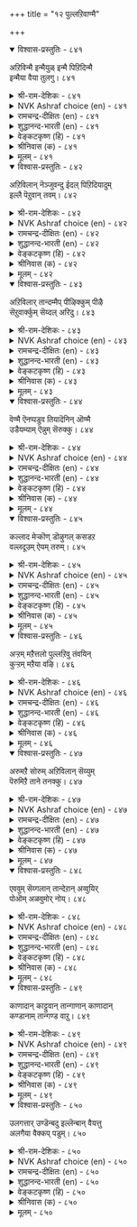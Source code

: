+++
title = "१२ पुल्लऱिवाण्मै"

+++


<details open><summary>विश्वास-प्रस्तुतिः - ८४१</summary>

अऱिविन्मै इन्मैयुळ् इन्मै पिऱिदिन्मै  
इन्मैया वैया तुलगु।       ८४१
</details>

<details><summary>श्री-राम-देशिकः - ८४१</summary>

अधिकारः ८५. अल्पज्ञत्वम्  
विद्यमानेष्वभावेषु ज्ञानाभावो व्यथाकरः ।  
अन्याभावान् वेत्ति लोको णाभावत्वेन् सर्वदा ॥ ८४१॥
</details>

<details><summary>NVK Ashraf choice (en) - ८४१</summary>

०८४१
The lack of lacks is the lack of knowledge.
Other lacks are not deemed such by the world.
(P.S. Sundaram)
</details>

<details><summary>रामचन्द्र-दीक्षितः (en) - ८४१</summary>

841 aṟiviṉmai iṉmaiyuḷ iṉmai piṟitiṉmai  
iṉmaiyā vaiyātu ulaku.

841\. Of all forms of poverty, poverty of intellect is the most serious; other forms of poverty are not regarded serious by the world.  
</details>

<details><summary>शुद्धानन्द-भारती (en) - ८४१</summary>

1\. அறிவின்மை இன்மையுள் இன்மை பிறிதின்மை  
இன்மையா வையாது உலகு.  
Want of wisdom is want of wants  
Want of aught else the world nev'r counts.        841  
</details>

<details><summary>वेङ्कटकृष्ण (हि) - ८४१</summary>

841
सबसे बुरा अभाव है, सद्बुद्धि का अभाव ।  
दुनिया अन्य अभाव को, नहिं मानती अभाव ॥
</details>

<details><summary>श्रीनिवास (क) - ८४१</summary>

841. अरिवुगेडितनवु दारिद्र्यदॊळगे अति क्रूरवादुदु; मत्तितर सिरि मॊदलादवुगळ दारिद्र्यवन्नु लोकवु (अष्टागि) गणनॆगॆ तॆगॆदुकॊळ्ळुवुदिल्ल.

</details>

<details><summary>मूलम् - ८४१</summary>

अऱिविन्मै इन्मैयुळ् इन्मै पिऱिदिन्मै  
इन्मैया वैया तुलगु।       ८४१
</details>

<details open><summary>विश्वास-प्रस्तुतिः - ८४२</summary>

अऱिविलान् नॆञ्जुवन्दु ईदल् पिऱिदियादुम्  
इल्लै पॆऱुवान् तवम्।       ८४२
</details>

<details><summary>श्री-राम-देशिकः - ८४२</summary>

अल्पज्ञ्ः प्रीतिसंयुक्तो धनमर्पयनीति यत् ।  
न तत्रान्यत् कारणं स्याद् गृहीतुः पुण्यमन्तरा ॥ ८४२॥
</details>

<details><summary>NVK Ashraf choice (en) - ८४२</summary>

०८४२
Should a fool gift a thing heartily, it is nothing but
Due to the penance of the recipient. *
(S. Maharajan)
</details>

<details><summary>रामचन्द्र-दीक्षितः (en) - ८४२</summary>

842 aṟivilāṉ neñcuvantu ītal piṟituyātum  
illai peṟuvāṉ tavam.

842\. If a fool makes a gift with pleasure, it is due to the recipient’s luck.  
</details>

<details><summary>शुद्धानन्द-भारती (en) - ८४२</summary>

2\. அறிவிலான் நெஞ்சுவந்து ஈதல் பிறிதுயாதும்  
இல்லை பெறுவான் தவம்.  
When fool bestows with glee a gift  
It comes but by getter's merit.        842  
</details>

<details><summary>वेङ्कटकृष्ण (हि) - ८४२</summary>

842
बुद्धिहीन नर हृदय से, करता है यदि दान ।  
प्रातिग्राही का सुकृत वह, और नहीं कुछ जान ॥
</details>

<details><summary>श्रीनिवास (क) - ८४२</summary>

842. अरिवुगेडियु मनःपूर्वकवागि ऒन्दु वस्तुवन्नु यारिगादरू कॊट्टरॆ, अदु अवन ऒळ्ळॆय गुणवन्नु सारुवुदक्किन्त पडॆयुववन सत्कर्मवन्नु सारुवुदु.

</details>

<details><summary>मूलम् - ८४२</summary>

अऱिविलान् नॆञ्जुवन्दु ईदल् पिऱिदियादुम्  
इल्लै पॆऱुवान् तवम्।       ८४२
</details>

<details open><summary>विश्वास-प्रस्तुतिः - ८४३</summary>

अऱिविलार् तान्दम्मैप् पीऴिक्कुम् पीऴै  
सॆऱुवार्क्कुम् सॆय्दल् अरिदु।       ८४३
</details>

<details><summary>श्री-राम-देशिकः - ८४३</summary>

यावान् खेदः शत्रुवर्गैरुत्पद्येत ततोऽधिकम् ।  
प्राप्नुयुः खेदमल्पज्ञाः स्वीयाज्ञानबलात् स्वयम् ॥ ८४३॥
</details>

<details><summary>NVK Ashraf choice (en) - ८४३</summary>

०८४३
The harm fools do to themselves
Is beyond anything their foes do to them.
(P.S. Sundaram)
</details>

<details><summary>रामचन्द्र-दीक्षितः (en) - ८४३</summary>

843 aṟivilār tāmtammaip pīḻikkum pīḻai  
ceṟuvārkkum ceytal aritu.

843\. The unwise inflict upon themselves more harm than the enemies can think of.  
</details>

<details><summary>शुद्धानन्द-भारती (en) - ८४३</summary>

3\. அறிவிலார் தாம்தம்மைப் பீழிக்கும் பீழை  
செறுவார்க்கும் செய்தல் அரிது.  
The self-torments of fools exceed  
Ev'n tortures of their foes indeed.        843  
</details>

<details><summary>वेङ्कटकृष्ण (हि) - ८४३</summary>

843
जितनी पीड़ा मूढ़ नर, निज को देता आप ।  
रिपु को भी संभव नहीं, देना उतना ताप ॥
</details>

<details><summary>श्रीनिवास (क) - ८४३</summary>

843. अरिवुगेडिगळुतमगॆ तावे तन्दॊड्डिकॊळ्ळुव सङ्कट परिस्थितियन्नु अवर शत्रुगळू उण्टुमाडुवुदु असाध्य.

</details>

<details><summary>मूलम् - ८४३</summary>

अऱिविलार् तान्दम्मैप् पीऴिक्कुम् पीऴै  
सॆऱुवार्क्कुम् सॆय्दल् अरिदु।       ८४३
</details>

<details open><summary>विश्वास-प्रस्तुतिः - ८४४</summary>

वॆण्मै ऎनप्पडुव तियादॆनिन् ऒण्मै  
उडैयम्याम् ऎन्नुम् सॆरुक्कु।       ८४४
</details>

<details><summary>श्री-राम-देशिकः - ८४४</summary>

''ज्ञानवानहमस्मि''इति यो वाज्ञानकृतो मदः ।  
स एवाल्पज्ञशब्देन प्रकृते संप्रकीर्त्यते ॥ ८४४॥
</details>

<details><summary>NVK Ashraf choice (en) - ८४४</summary>

०८४४
What is stupidity? It is that vanity
Which dares to declare, "I am wise."
(Satguru Subramuniyaswami)
</details>

<details><summary>रामचन्द्र-दीक्षितः (en) - ८४४</summary>

844 veṇmai eṉappaṭuvatu yāteṉiṉ oṇmai  
uṭaiyamyām eṉṉum cerukku.

844\. Where does conceit dwell but in the immature mind?  
</details>

<details><summary>शुद्धानन्द-भारती (en) - ८४४</summary>

4\. வெண்மை எனப்படுவது யாதெனின் ஒண்மை  
உடையம்யாம் என்னுஞ் செருக்கு.  
Stupidity is vanity  
That cries "We have sagacity"        844  
</details>

<details><summary>वेङ्कटकृष्ण (हि) - ८४४</summary>

844
हीन-बुद्धि किसको कहें, यदि पूछोगे बात ।  
स्वयं मान ‘हम हैं सुधी’, भ्रम में पड़ना ज्ञात ॥
</details>

<details><summary>श्रीनिवास (क) - ८४४</summary>

844. अरिवुगेडितन यावुदॆन्दरॆ, नानु "ज्ञानि" ऎन्दु हेळिकॊळ्ळुव अहङ्कारवे.

</details>

<details><summary>मूलम् - ८४४</summary>

वॆण्मै ऎनप्पडुव तियादॆनिन् ऒण्मै  
उडैयम्याम् ऎन्नुम् सॆरुक्कु।       ८४४
</details>

<details open><summary>विश्वास-प्रस्तुतिः - ८४५</summary>

कल्लाद मेऱ्कॊण् डॊऴुगल् कसडऱ  
वल्लदूउम् ऐयम् तरुम्।       ८४५
</details>

<details><summary>श्री-राम-देशिकः - ८४५</summary>

अल्पज्ञो यदि तु ब्रूयादनधीतमधीतवत् ।  
तदा क्षुण्णमधीतेऽपि विषये संशयो भवेत् ॥ ८४५॥
</details>

<details><summary>NVK Ashraf choice (en) - ८४५</summary>

०८४५
Pretence to learning not learnt,
Calls in question the learning learnt.
(P.S. Sundaram)
</details>

<details><summary>रामचन्द्र-दीक्षितः (en) - ८४५</summary>

845 kallāta mēṟkoṇṭu oḻukal kacaṭaṟa  
vallatūum aiyam tarum.

845\. Pretension to knowledge beyond one’s province makes men suspect the proficiency in one’s own province.  
</details>

<details><summary>शुद्धानन्द-भारती (en) - ८४५</summary>

5\. கல்லாத மேற்கொண்டு ஒழுகல் கசடற  
வல்லதூஉம் ஐயம் தரும்.  
Feigning knowledge that one has not  
Leads to doubt ev'n that he has got.        845  
</details>

<details><summary>वेङ्कटकृष्ण (हि) - ८४५</summary>

845
अपठित में ज्यों पठित का, व्यंजित करना भाव ।  
सुपठित में भी दोष बिन, जनमे संशय-भाध ॥
</details>

<details><summary>श्रीनिवास (क) - ८४५</summary>

845. मूर्खरु तावु ओददिरुवुदन्नु ग्रन्थगळन्नु ओदिरुवन्तॆ नटसुवुदरिन्द अवरु ओदिरुव विषयगळल्लि कूड इतररिगॆ संशय बरलु कारणवागुत्तदॆ.

</details>

<details><summary>मूलम् - ८४५</summary>

कल्लाद मेऱ्कॊण् डॊऴुगल् कसडऱ  
वल्लदूउम् ऐयम् तरुम्।       ८४५
</details>

<details open><summary>विश्वास-प्रस्तुतिः - ८४६</summary>

अऱ्ऱम् मऱैत्तलो पुल्लऱिवु तंवयिन्  
कुऱ्ऱम् मऱैया वऴि।       ८४६
</details>

<details><summary>श्री-राम-देशिकः - ८४६</summary>

स्वदोषवरणे यत्नहीनः स्वल्पमतिर्नरः ।  
मुख्यं गोप्यं स्थलं त्यक्त्वा यथान्याच्छादको भवेत् ॥ ८४६॥
</details>

<details><summary>NVK Ashraf choice (en) - ८४६</summary>

०८४६
Can a fool be said to be clothed
When his faults lie exposed?
(P.S. Sundaram)
</details>

<details><summary>रामचन्द्र-दीक्षितः (en) - ८४६</summary>

846 aṟṟam maṟaittalō pullaṟivu tamvayiṉ  
kuṟṟam maṟaiyā vaḻi.

846\. What availeth one’s garment if one’s defects lie naked to the world?  
</details>

<details><summary>शुद्धानन्द-भारती (en) - ८४६</summary>

6\. அற்றம் மறைத்தலோ புல்லறிவு தம்வயின்  
குற்றம் மறையா வழி.  
Fools their nakedness conceal  
And yet their glaring faults reveal.        846  
</details>

<details><summary>वेङ्कटकृष्ण (हि) - ८४६</summary>

846
मिटा न कर निज दोष को, गोपन कर अज्ञान ।  
ढकना पट से गुहय को, अल्प बुद्धि की बान ॥
</details>

<details><summary>श्रीनिवास (क) - ८४६</summary>

846. तम्म दोषगळन्नु तिळिदु अवुगळन्नु मरॆसलु यत्निसदिद्दरॆ तम्म मानवन्नु बट्टॆगळिन्द मरॆमाचुवुदु अरिवुगेडितनवागुत्तदॆ.

</details>

<details><summary>मूलम् - ८४६</summary>

अऱ्ऱम् मऱैत्तलो पुल्लऱिवु तंवयिन्  
कुऱ्ऱम् मऱैया वऴि।       ८४६
</details>

<details open><summary>विश्वास-प्रस्तुतिः - ८४७</summary>

अरुमऱै सोरुम् अऱिविलान् सॆय्युम्  
पॆरुमिऱै ताने तनक्कु।       ८४७
</details>

<details><summary>श्री-राम-देशिकः - ८४७</summary>

परोक्तगोपनीयार्थान् प्रमादादीरयन् बहिः ।  
अल्पज्ञः स्वस्य नानर्थान् स्वयमेव समानयेत् ॥ ८४७॥
</details>

<details><summary>NVK Ashraf choice (en) - ८४७</summary>

०८४७
A fool who can't hold on to rare secrets
Does great harm to himself.
(N.V.K. Ashraf), (P.S. Sundaram)
</details>

<details><summary>रामचन्द्र-दीक्षितः (en) - ८४७</summary>

847 arumaṟai cōrum aṟivilāṉ ceyyum  
perumiṟai tāṉē taṉakku.

847\. A learned fool doth harm to himself.  
</details>

<details><summary>शुद्धानन्द-भारती (en) - ८४७</summary>

7\. அருமறை சோரும் அறிவிலான் செய்யும்  
பெருமிறை தானே தனக்கு.  
The fool that slights sacred counsels  
Upon himself great harm entails.        847  
</details>

<details><summary>वेङ्कटकृष्ण (हि) - ८४७</summary>

847
प्रकट करे मतिहीन जो, अति सहस्य की बात ।  
अपने पर खुद ही बड़ा, कर लेगा आघात ॥
</details>

<details><summary>श्रीनिवास (क) - ८४७</summary>

847. बहु मुख्यवाद उपदेशवन्नु विषयवन्नु कापाडिकॊळ्ळलारदॆ निर्लक्ष्य माडुव अरिविल्लदवनु, ताने तनगॆ दॊड्ड कुत्तन्नु तन्दुकॊळ्ळुत्तानॆ.

</details>

<details><summary>मूलम् - ८४७</summary>

अरुमऱै सोरुम् अऱिविलान् सॆय्युम्  
पॆरुमिऱै ताने तनक्कु।       ८४७
</details>

<details open><summary>विश्वास-प्रस्तुतिः - ८४८</summary>

एववुम् सॆय्गलान् तान्देऱान् अव्वुयिर्  
पोऒम् अळवुमोर् नोय्।       ८४८
</details>

<details><summary>श्री-राम-देशिकः - ८४८</summary>

सत्कार्यं यः परैरुक्तं न कुर्याद्वेत्ति न स्वयम् ।  
तस्याल्पबुद्धेः प्राणाः स्युः आन्तमामयरूपिणः ॥ ८४८॥
</details>

<details><summary>NVK Ashraf choice (en) - ८४८</summary>

०८४८
Heeds no advice; knows nothing wise;
His life is an illness till he dies.
(Kasthuri Sreenivasan)
</details>

<details><summary>रामचन्द्र-दीक्षितः (en) - ८४८</summary>

848 ēvavuñam ceykalāṉ tāṉtēṟāṉ avvuyir  
pōom aḷavumōr nōy.

848\. A fool neither listens to wise counsel nor exerts himself. He will be a plague to the world till his death.  
</details>

<details><summary>शुद्धानन्द-भारती (en) - ८४८</summary>

8\. ஏவவும் செய்கலான் தான்தேறான் அவ்வுயிர்  
போஒம் அளவுமோர் நோய்.  
He listens not nor himself knows  
Plague is his life until it goes.        848  
</details>

<details><summary>वेङ्कटकृष्ण (हि) - ८४८</summary>

848
समझाने पर ना करे, और न समझे आप ।  
मरण समय तक जीव वह, रहा रोग-अभिशाप ॥
</details>

<details><summary>श्रीनिवास (क) - ८४८</summary>

848. अरिवुगेडियु तिळिदवरु ऒळ्ळॆयदन्नु हेळिदरू पालिसनु; तानू अदन्नु अरितुकॊळ्ळलारनु; इन्थवन बदुकु सायुववरॆगू ऒन्दु कुत्तागि परिणमिसुवुदु.

</details>

<details><summary>मूलम् - ८४८</summary>

एववुम् सॆय्गलान् तान्देऱान् अव्वुयिर्  
पोऒम् अळवुमोर् नोय्।       ८४८
</details>

<details open><summary>विश्वास-प्रस्तुतिः - ८४९</summary>

काणादान् काट्टुवान् तान्गाणान् काणादान्  
कण्डानाम् तान्गण्ड वाऱु।       ८४९
</details>

<details><summary>श्री-राम-देशिकः - ८४९</summary>

अल्पज्ञस्योपदेष्टा तु स्वयमल्पो भवेन्नरः ।  
अल्पज्ञो मूढविश्वासाद् भासते ज्ञानवानिव ॥ ८४९॥
</details>

<details><summary>NVK Ashraf choice (en) - ८४९</summary>

०८४९
He is a fool, who tries to open the eyes of a fool,
For a fool sees things only his own way. *
(V.V.S. Aiyar)
</details>

<details><summary>रामचन्द्र-दीक्षितः (en) - ८४९</summary>

849 kāṇātāṉ kāṭṭuvāṉ tāṉkāṇāṉ kāṇātāṉ  
kaṇṭāṉām tāṉkaṇṭa vāṟu.

849\. He who seeks to enlighten a fool befools himself i For the conceited fool thinks that he knows everything.  
</details>

<details><summary>शुद्धानन्द-भारती (en) - ८४९</summary>

9\. காணாதான் காட்டுவான் தான்காணான் காணாதான்  
கண்டானாம் தான்கண்ட வாறு.  
Sans Self-sight in vain one opens Sight  
To the blind who bet their sight as right.        849  
</details>

<details><summary>वेङ्कटकृष्ण (हि) - ८४९</summary>

849
समझाते नासमझ को, रहे नासमझ आप ।  
समझदार सा नासमझ, स्वयं दिखेगा आप ॥
</details>

<details><summary>श्रीनिवास (क) - ८४९</summary>

849. अरिवुगेडिगॆ, अरिवु मूडिसलु होगुववनु कॊनॆयल्लि ताने बुद्धिगेडियागि बिडुवनु; अरिविल्लदवनु तानु कण्ड रीतियल्लि तिळिदवन हागॆ तोर्पडिसिकॊळ्ळुवनु.

</details>

<details><summary>मूलम् - ८४९</summary>

काणादान् काट्टुवान् तान्गाणान् काणादान्  
कण्डानाम् तान्गण्ड वाऱु।       ८४९
</details>

<details open><summary>विश्वास-प्रस्तुतिः - ८५०</summary>

उलगत्तार् उण्डॆन्बदु इल्लॆन्बान् वैयत्तु  
अलगैया वैक्कप् पडुम्।       ८५०
</details>

<details><summary>श्री-राम-देशिकः - ८५०</summary>

अस्तीति सद्भिरुक्तार्थान् नास्तीत्येव वदेञ्च यः ।  
मर्त्यरूपागतं भूतं तं मन्यन्ते नरा भुवि ॥ ८५०॥
</details>

<details><summary>NVK Ashraf choice (en) - ८५०</summary>

०८५०
He who denies what the world affirms
Will be thought a demon on earth. *
(P.S. Sundaram)
</details>

<details><summary>रामचन्द्र-दीक्षितः (en) - ८५०</summary>

850 ulakattār uṇṭeṉpatu illeṉpāṉ vaiyattu  
alakaiyā vaikkap paṭum.

850\. He who is out of tune with the world is regarded a demon.  
</details>

<details><summary>शुद्धानन्द-भारती (en) - ८५०</summary>

10\. உலகத்தார் உண்டென்பது இல்லென்பான் வையத்து  
அலகையா வைக்கப் படும்.  
To people's "Yes" who proffer "No"  
Deemed as ghouls on earth they go.        850  
</details>

<details><summary>वेङ्कटकृष्ण (हि) - ८५०</summary>

850
जग जिसके अस्तित्व को, ‘है’ कह लेता मान ।  
जो न मानता वह रहा, जग में प्रेत समान ॥
</details>

<details><summary>श्रीनिवास (क) - ८५०</summary>

850. लोकदल्लि बल्ल हिरिय अनुभविगळु इदॆ ऎन्नुवुदन्नु इल्ल ऎन्दु हेळुववनु, भूमिय मेलॆ सुळिदाडुव पिशाचिकॆ समान ऎन्दु भाविसबेकु.
</details>

<details><summary>मूलम् - ८५०</summary>

उलगत्तार् उण्डॆन्बदु इल्लॆन्बान् वैयत्तु  
अलगैया वैक्कप् पडुम्।       ८५०
</details>
